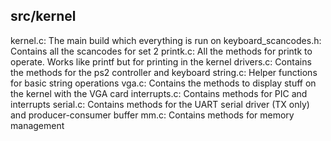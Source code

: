 ## src/kernel

kernel.c: The main build which everything is run on
keyboard_scancodes.h: Contains all the scancodes for set 2
printk.c: All the methods for printk to operate. Works like printf but for printing in the kernel
drivers.c: Contains the methods for the ps2 controller and keyboard
string.c: Helper functions for basic string operations
vga.c: Contains the methods to display stuff on the kernel with the VGA card
interrupts.c: Contains methods for PIC and interrupts
serial.c: Contains methods for the UART serial driver (TX only) and producer-consumer buffer
mm.c: Contains methods for memory management
